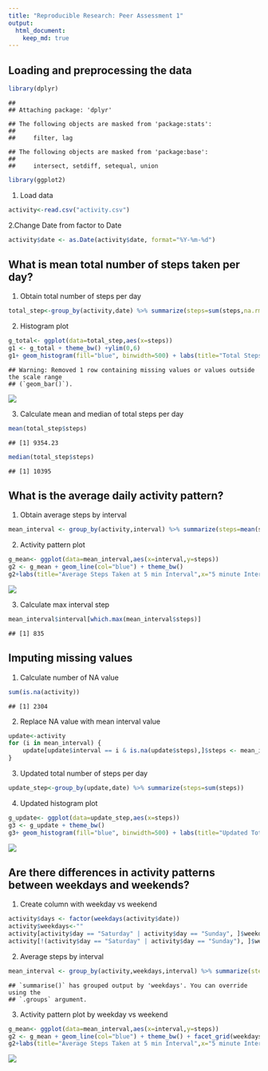 ```yaml
---
title: "Reproducible Research: Peer Assessment 1"
output: 
  html_document:
    keep_md: true
---
```



## Loading and preprocessing the data

``` r
library(dplyr)
```

```
## 
## Attaching package: 'dplyr'
```

```
## The following objects are masked from 'package:stats':
## 
##     filter, lag
```

```
## The following objects are masked from 'package:base':
## 
##     intersect, setdiff, setequal, union
```

``` r
library(ggplot2)
```

1. Load data

``` r
activity<-read.csv("activity.csv")
```

2.Change Date from factor to Date

``` r
activity$date <- as.Date(activity$date, format="%Y-%m-%d")
```


## What is mean total number of steps taken per day?
1. Obtain total number of steps per day

``` r
total_step<-group_by(activity,date) %>% summarize(steps=sum(steps,na.rm=TRUE))
```

2. Histogram plot

``` r
g_total<- ggplot(data=total_step,aes(x=steps)) 
g1 <- g_total + theme_bw() +ylim(0,6)
g1+ geom_histogram(fill="blue", binwidth=500) + labs(title="Total Steps Taken Each Day",x="Total Steps/ Date")
```

```
## Warning: Removed 1 row containing missing values or values outside the scale range
## (`geom_bar()`).
```

![](PA1_template_files/figure-html/unnamed-chunk-5-1.png)<!-- -->

3. Calculate mean and median of total steps per day

``` r
mean(total_step$steps)
```

```
## [1] 9354.23
```

``` r
median(total_step$steps)
```

```
## [1] 10395
```


## What is the average daily activity pattern?
1. Obtain average steps by interval

``` r
mean_interval <- group_by(activity,interval) %>% summarize(steps=mean(steps,na.rm=TRUE))
```

2. Activity pattern plot

``` r
g_mean<- ggplot(data=mean_interval,aes(x=interval,y=steps)) 
g2 <- g_mean + geom_line(col="blue") + theme_bw() 
g2+labs(title="Average Steps Taken at 5 min Interval",x="5 minute Interval", y="Average Steps")
```

![](PA1_template_files/figure-html/unnamed-chunk-8-1.png)<!-- -->

3. Calculate max interval step

``` r
mean_interval$interval[which.max(mean_interval$steps)]
```

```
## [1] 835
```


## Imputing missing values
1. Calculate number of NA value

``` r
sum(is.na(activity))
```

```
## [1] 2304
```

2. Replace NA value with mean interval value

``` r
update<-activity
for (i in mean_interval) {
    update[update$interval == i & is.na(update$steps),]$steps <- mean_interval$steps[mean_interval$interval==i]
}
```

3. Updated total number of steps per day

``` r
update_step<-group_by(update,date) %>% summarize(steps=sum(steps))
```

4. Updated histogram plot

``` r
g_update<- ggplot(data=update_step,aes(x=steps)) 
g3 <- g_update + theme_bw() 
g3+ geom_histogram(fill="blue", binwidth=500) + labs(title="Updated Total Steps Taken Each Day",x="Total Steps/ Date")
```

![](PA1_template_files/figure-html/unnamed-chunk-13-1.png)<!-- -->

## Are there differences in activity patterns between weekdays and weekends?
1. Create column with weekday vs weekend

``` r
activity$days <- factor(weekdays(activity$date))
activity$weekdays<-""
activity[activity$day == "Saturday" | activity$day == "Sunday", ]$weekdays <- "weekend" 
activity[!(activity$day == "Saturday" | activity$day == "Sunday"), ]$weekdays <- "weekday" 
```

2. Average steps by interval

``` r
mean_interval <- group_by(activity,weekdays,interval) %>% summarize(steps=mean(steps,na.rm=TRUE))
```

```
## `summarise()` has grouped output by 'weekdays'. You can override using the
## `.groups` argument.
```

3. Activity pattern plot by weekday vs weekend

``` r
g_mean<- ggplot(data=mean_interval,aes(x=interval,y=steps)) 
g2 <- g_mean + geom_line(col="blue") + theme_bw() + facet_grid(weekdays~.) 
g2+labs(title="Average Steps Taken at 5 min Interval",x="5 minute Interval", y="Average Steps")
```

![](PA1_template_files/figure-html/unnamed-chunk-16-1.png)<!-- -->
